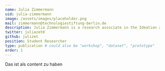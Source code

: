 ```yaml
---
name: Julia Zimmermann
uid: julia-zimmermann
image: /assets/images/placeholder.png
mail: zimmermann@technologiestiftung-berlin.de
description: Julia Zimmermann is a research associate in the Ideation and Prototyping Lab at the Technologiestiftung Berlin and supports the team of the Open Data Informationsstelle (ODIS). She studies Information Systems and Digital Transformation (M.Sc.) at the University of Potsdam. 
twitter: juliazet0
github: julizet
position: Student Researcher
type: publication # could also be "workshop", "dataset", "prototype"
order: 1
---
```



Das ist als content zu haben
